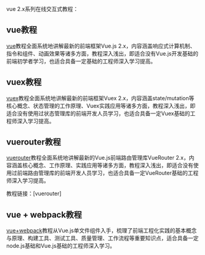 vue 2.x系列在线交互式教程：

## vue教程

[vue](http://xc.hubwiz.com/course/592ee9b2b343f27b0ae1ba99)教程全面系统地讲解最新的前端框架Vue.js 2.x，内容涵盖响应式计算机制、指令和组件、动画效果等诸多方面，教程深入浅出，即适合没有Vue.js开发基础的前端初学者学习，也适合具备一定基础的工程师深入学习提高。


## vuex教程

[vuex](http://xc.hubwiz.com/course/597d463fff52d0da7e3e397a)教程全面系统地讲解最新的前端框架Vuex 2.x，内容涵盖state/mutation等核心概念、状态管理的工作原理、Vuex实践应用等诸多方面，教程深入浅出，即适合没有使用过状态管理库的前端开发人员学习，也适合具备一定Vuex基础的工程师深入学习提高。


## vuerouter教程

[vuerouter](http://xc.hubwiz.com/course/5983d3aeff52d0da7e3e3d50)教程全面系统地讲解最新的Vue.js前端路由管理库VueRouter 2.x，内容涵盖核心概念、工作原理、实践应用等诸多方面，教程深入浅出，即适合没有使用过前端路由管理库的前端开发人员学习，也适合具备一定VueRouter基础的工程师深入学习提高。

教程链接：[vuerouter]

## vue + webpack教程

[vue+webpack](http://xc.hubwiz.com/course/598bad66c7fd1d49453979c9)教程从Vue.js单文件组件入手，梳理了前端工程化实践的基本概念与原理、构建工具、测试工具、质量管理、工作流程等重要知识点，适合具备一定node.js基础和Vue.js基础的工程师深入学习。
